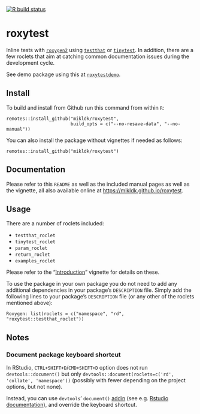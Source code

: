
<!-- README.md is generated from README.Rmd. Please edit only README.Rmd! -->

<!-- badges: start -->

[![R build
status](https://github.com/mikldk/roxytest/workflows/R-CMD-check/badge.svg)](https://github.com/mikldk/roxytest/actions)
<!-- badges: end -->

# roxytest

Inline tests with [`roxygen2`](cran.r-project.org/package=roxygen2)
using [`testthat`](cran.r-project.org/package=testthat) or
[`tinytest`](cran.r-project.org/package=tinytest). In addition, there
are a few roclets that aim at catching common documentation issues
during the development cycle.

See demo package using this at
[`roxytestdemo`](https://github.com/mikldk/roxytestdemo).

## Install

To build and install from Github run this command from within `R`:

    remotes::install_github("mikldk/roxytest", 
                            build_opts = c("--no-resave-data", "--no-manual"))

You can also install the package without vignettes if needed as follows:

    remotes::install_github("mikldk/roxytest")

## Documentation

Please refer to this `README` as well as the included manual pages as
well as the vignette, all also available online at
<https://mikldk.github.io/roxytest>.

## Usage

There are a number of roclets included:

  - `testthat_roclet`
  - `tinytest_roclet`
  - `param_roclet`
  - `return_roclet`
  - `examples_roclet`

Please refer to the
“[Introduction](https://mikldk.github.io/roxytest/articles/introduction.html)”
vignette for details on these.

To use the package in your own package you do not need to add any
additional dependencies in your package’s `DESCRIPTION` file. Simply add
the following lines to your package’s `DESCRIPTION` file (or any other
of the roclets mentioned above):

    Roxygen: list(roclets = c("namespace", "rd", "roxytest::testthat_roclet"))

## Notes

### Document package keyboard shortcut

In RStudio, `CTRL+SHIFT+D`/`CMD+SHIFT+D` option does not run
`devtools::document()` but only `devtools::document(roclets=c('rd',
'collate', 'namespace'))` (possibly with fewer depending on the project
options, but not none).

Instead, you can use `devtools`’ `document()`
[addin](https://github.com/r-lib/devtools/pull/2188) (see e.g. [Rstudio
documentation](https://rstudio.github.io/rstudioaddins/)), and override
the keyboard shortcut.
